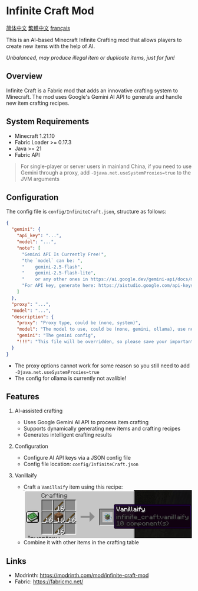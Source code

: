 # Infinite Craft Mod
[简体中文](docs/README.zh-CN.md)
[繁體中文](docs/README.zh-CHT.md)
[français](docs/README.fr.md)

This is an AI-based Minecraft Infinite Crafting mod that allows players to create new items with the help of AI.

*Unbalanced, may produce illegal item or duplicate items, just for fun!*

## Overview

Infinite Craft is a Fabric mod that adds an innovative crafting system to Minecraft. The mod uses Google's Gemini AI API to generate and handle new item crafting recipes.

## System Requirements

- Minecraft 1.21.10
- Fabric Loader >= 0.17.3
- Java >= 21
- Fabric API

> For single-player or server users in mainland China, if you need to use Gemini through a proxy, add `-Djava.net.useSystemProxies=true` to the JVM arguments

## Configuration
The config file is `config/InfiniteCraft.json`, structure as follows:
```json
{
  "gemini": {
    "api_key": "...",
    "model": "...",
    "note": [
      "Gemini API Is Currently Free!",
      "the `model` can be: ",
      "    gemini-2.5-flash",
      "    gemini-2.5-flash-lite",
      "    or any other ones in https://ai.google.dev/gemini-api/docs/models",
      "For API key, generate here: https://aistudio.google.com/api-keys"
    ]
  },
  "proxy": "...",
  "model": "...",
  "description": {
    "proxy": "Proxy type, could be (none, system)",
    "model": "The model to use, could be (none, gemini, ollama), use none if you only use the mod as a player of a server",
    "gemini": "The gemini config",
    "!!!": "This file will be overridden, so please save your important information somewhere else!"
  }
}
```
+ The proxy options cannot work for some reason so you still need to add `-Djava.net.useSystemProxies=true`
+ The config for ollama is currently not avalible!

## Features

1. AI-assisted crafting
   - Uses Google Gemini AI API to process item crafting
   - Supports dynamically generating new items and crafting recipes
   - Generates intelligent crafting results

2. Configuration
   - Configure AI API keys via a JSON config file
   - Config file location: `config/InfiniteCraft.json`

3. Vanillaify
   - Craft a `Vanillaify` item using this recipe:
    ![Vanillaify Recipe](docs/crafting%20vanillaify.png)
   - Combine it with other items in the crafting table

## Links

- Modrinth: https://modrinth.com/mod/infinite-craft-mod
- Fabric: https://fabricmc.net/